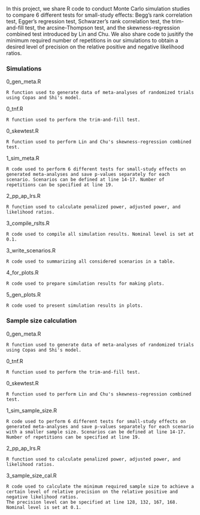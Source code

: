 In this project, we share R code to conduct Monte Carlo simulation studies to compare 6 different tests for small-study effects: 
Begg’s rank correlation test, Egger’s regression test, Schwarzer’s rank correlation test, the trim-and-fill test, the arcsine-Thompson test, and the skewness-regression combined test introduced by Lin and Chu. We also share code to jusitify the minimum required number of repetitions in our simulations to obtain a desired level of precision on the relative positive and negative likelihood ratios. 

### Simulations

0_gen_meta.R
```
R function used to generate data of meta-analyses of randomized trials using Copas and Shi's model.
```
0_tnf.R
```
R function used to perform the trim-and-fill test. 
```
0_skewtest.R
```
R function used to perform Lin and Chu's skewness-regression combined test. 
```
1_sim_meta.R
```
R code used to perform 6 different tests for small-study effects on generated meta-analyses and save p-values separately for each scenario. Scenarios can be defined at line 14-17. Number of repetitions can be specified at line 19. 
```
2_pp_ap_lrs.R
```
R function used to calculate penalized power, adjusted power, and likelihood ratios. 
```
3_compile_rslts.R
```
R code used to compile all simulation results. Nominal level is set at 0.1. 
```
3_write_scenarios.R
```
R code used to summarizing all considered scenarios in a table.
```
4_for_plots.R
```
R code used to prepare simulation results for making plots.
```
5_gen_plots.R
```
R code used to present simulation results in plots.  
```

### Sample size calculation
0_gen_meta.R
```
R function used to generate data of meta-analyses of randomized trials using Copas and Shi's model.
```
0_tnf.R
```
R function used to perform the trim-and-fill test. 
```
0_skewtest.R
```
R function used to perform Lin and Chu's skewness-regression combined test. 
```
1_sim_sample_size.R
```
R code used to perform 6 different tests for small-study effects on generated meta-analyses and save p-values separately for each scenario with a smaller sample size. Scenarios can be defined at line 14-17. Number of repetitions can be specified at line 19. 
```
2_pp_ap_lrs.R
```
R function used to calculate penalized power, adjusted power, and likelihood ratios. 
```
3_sample_size_cal.R
```
R code used to calculate the minimum required sample size to achieve a certain level of relative precision on the relative positive and negative likelihood ratios.
The precision level can be specified at line 128, 132, 167, 168. Nominal level is set at 0.1.  
```
